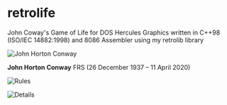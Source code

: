 # retrolife
John Coway's Game of Life for DOS Hercules Graphics written in C++98 (ISO/IEC 14882:1998) and 8086 Assembler using my retrolib library

![John Horton Conway](https://cldup.com/F54xFlTr5s.png)

**John Horton Conway** FRS (26 December 1937 – 11 April 2020)

![Rules](https://cldup.com/_QqYX-W4IN.jpg)

![Details](https://cldup.com/iH4wFFkPJm.png)
